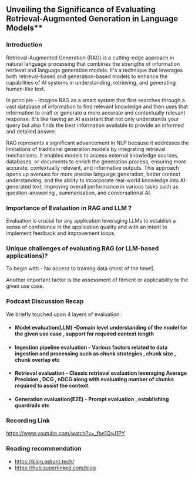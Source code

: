 ## Unveiling the Significance of Evaluating Retrieval-Augmented Generation in Language Models**

### Introduction

Retrieval-Augmented Generation (RAG) is a cutting-edge approach in natural language processing that combines the strengths of information retrieval and language generation models. It's a technique that leverages both retrieval-based and generation-based models to enhance the capabilities of AI systems in understanding, retrieving, and generating human-like text.

In principle - Imagine RAG as a smart system that first searches through a vast database of information to find relevant knowledge and then uses that information to craft or generate a more accurate and contextually relevant response. It's like having an AI assistant that not only understands your query but also finds the best information available to provide an informed and detailed answer.

RAG represents a significant advancement in NLP because it addresses the limitations of traditional generation models by integrating retrieval mechanisms. It enables models to access external knowledge sources, databases, or documents to enrich the generation process, ensuring more accurate, contextually relevant, and informative outputs. This approach opens up avenues for more precise language generation, better context understanding, and the ability to incorporate real-world knowledge into AI-generated text, improving overall performance in various tasks such as question-answering , summarisation, and conversational AI.

### Importance of Evaluation in RAG and LLM ?

Evaluation is crucial for any application leveraging LLMs to establish a sense of confidence in the application quality and with an intent to implement feedback and improvement loops.

### Unique challenges of evaluating RAG (or LLM-based applications)?

To begin with - No access to training data (most of the time!).

Another important factor is the assessment of fitment or applicability to the given use case.

### Podcast Discussion Recap

We briefly touched upon 4 layers of evaluation :

- #### Model evaluation(LLM) -Domain level understanding of the model for the given use case , support for required context length
- #### Ingestion pipeline evaluation - Various factors related to data ingestion and processing such as chunk strategies , chunk size , chunk overlap etc
- #### Retrieval evaluation - Classic retrieval evaluation leveraging Average Precision , DCG , nDCG along with evaluating number of chunks required to assist the context.
- #### Generation evaluation(E2E) - Prompt evaluation , establishing guardrails etc

### Recording Link

https://www.youtube.com/watch?v=_fbe1QyJ1PY

### Reading recommendation
- https://blog.qdrant.tech/
- https://hub.superlinked.com/blog